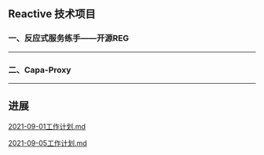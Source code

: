 ## Reactive 技术项目

### 一、反应式服务练手——开源REG

--- 

### 二、Capa-Proxy 

--- 

## 进展

[2021-09-01工作计划.md](./2021-09-01工作计划.md)

[2021-09-05工作计划.md](./2021-09-05工作计划.md)
